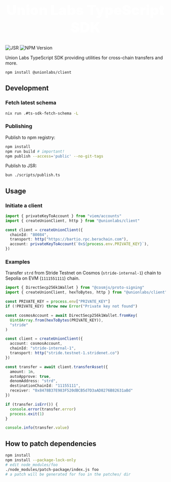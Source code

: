 <h1 align="center" style="font-size: 2.75rem; font-weight: 900; color: white;">Union Labs TypeScript SDK</h1>

![JSR](https://jsr.io/badges/@union/client) ![NPM Version](https://img.shields.io/npm/v/@unionlabs/client)

Union Labs TypeScript SDK providing utilities for cross-chain transfers and more.

```sh
npm install @unionlabs/client
```

## Development

### Fetch latest schema

```sh
nix run .#ts-sdk-fetch-schema -L
```

### Publishing

Publish to npm registry:

```sh
npm install
npm run build # important!
npm publish --access='public' --no-git-tags
```

Publish to JSR:

```sh
bun ./scripts/publish.ts
```

## Usage

### Initiate a client

```ts
import { privateKeyToAccount } from "viem/accounts"
import { createUnionClient, http } from "@unionlabs/client"

const client = createUnionClient({
  chainId: "80084",
  transport: http("https://bartio.rpc.berachain.com"),
  account: privateKeyToAccount(`0x${process.env.PRIVATE_KEY}`),
})
```

### Examples

Transfer `strd` from Stride Testnet on Cosmos (`stride-internal-1`) chain to Sepolia on EVM (`1111551111`) chain.

```ts
import { DirectSecp256k1Wallet } from "@cosmjs/proto-signing"
import { createUnionClient, hexToBytes, http } from "@unionlabs/client"

const PRIVATE_KEY = process.env["PRIVATE_KEY"]
if (!PRIVATE_KEY) throw new Error("Private key not found")

const cosmosAccount = await DirectSecp256k1Wallet.fromKey(
  Uint8Array.from(hexToBytes(PRIVATE_KEY)),
  "stride"
)

const client = createUnionClient({
  account: cosmosAccount,
  chainId: "stride-internal-1",
  transport: http("stride.testnet-1.stridenet.co")
})

const transfer = await client.transferAsset({
  amount: 1n,
  autoApprove: true,
  denomAddress: "strd",
  destinationChainId: "11155111",
  receiver: "0x8478B37E983F520dBCB5d7D3aAD8276B82631aBd"
})

if (transfer.isErr()) {
  console.error(transfer.error)
  process.exit(1)
}

console.info(transfer.value)
```

## How to patch dependencies

```sh
npm install
npm install --package-lock-only
# edit node_modules/foo
./node_modules/patch-package/index.js foo
# a patch will be generated for foo in the patches/ dir
```
